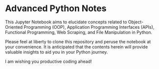 # Advanced Python Notes

This Jupyter Notebook aims to elucidate concepts related to Object-Oriented Programming (OOP), Application Programming Interfaces (APIs), Functional Programming, Web Scraping, and File Manipulation in Python.

Please feel at liberty to clone this repository and peruse the notebook at your convenience. It is anticipated that the contents herein will provide valuable insights to aid you in your Python journey.

I am wishing you productive coding ahead!
